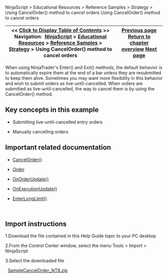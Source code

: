 ﻿
NinjaScript \> Educational Resources \> Reference Samples \> Strategy \> Using CancelOrder() method to cancel orders
Using CancelOrder() method to cancel orders

| \<\< [Click to Display Table of Contents](using_cancelorder_method_to_ca.md) \>\> **Navigation:**     [NinjaScript](ninjascript.md) \> [Educational Resources](educational_resources.md) \> [Reference Samples](reference_samples.md) \> [Strategy](strategy2.md) \> Using CancelOrder() method to cancel orders | [Previous page](using_a_time_filter_to_limit_t.md) [Return to chapter overview](strategy2.md) [Next page](using_multiple_entry_exit_sign.md) |
| --- | --- |

When using NinjaTrader's Enter() and Exit() methods, the default behavior is to automatically expire them at the end of a bar unless they are resubmitted to keep them alive. Sometimes you may want more flexibility in this behavior and wish to submit orders as live\-until\-cancelled. When orders are submitted as live\-until\-cancelled, the way to cancel them is by using the CancelOrder() method.
 
## Key concepts in this example
- Submitting live\-until\-cancelled entry orders

- Manually cancelling orders

## 
## Important related documentation
- [CancelOrder()](cancel.md)

- [Order](order.md)

- [OnOrderUpdate()](onorderupdate.md)

- [OnExecutionUpdate()](onexecutionupdate.md)

- [EnterLongLimit()](enterlonglimit.md)

 
## Import instructions
1\.Download the file contained in this Help Guide topic to your PC desktop

2\.From the Control Center window, select the menu Tools \> Import \> NinjaScript

3\.Select the downloaded file

 
[SampleCancelOrder\_NT8\.zip](https://ninjatrader.com/support/helpGuides/nt8/samples/SampleCancelOrder_NT8.zip)
